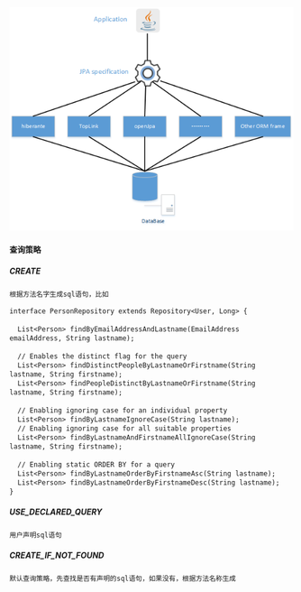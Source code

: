
![JPA规范与ORM框架的关系](../assets/jpa_orm_relation.png)

#### 查询策略
##### CREATE
    根据方法名字生成sql语句，比如
````$xslt
interface PersonRepository extends Repository<User, Long> {

  List<Person> findByEmailAddressAndLastname(EmailAddress emailAddress, String lastname);

  // Enables the distinct flag for the query
  List<Person> findDistinctPeopleByLastnameOrFirstname(String lastname, String firstname);
  List<Person> findPeopleDistinctByLastnameOrFirstname(String lastname, String firstname);

  // Enabling ignoring case for an individual property
  List<Person> findByLastnameIgnoreCase(String lastname);
  // Enabling ignoring case for all suitable properties
  List<Person> findByLastnameAndFirstnameAllIgnoreCase(String lastname, String firstname);

  // Enabling static ORDER BY for a query
  List<Person> findByLastnameOrderByFirstnameAsc(String lastname);
  List<Person> findByLastnameOrderByFirstnameDesc(String lastname);
}
````
##### USE_DECLARED_QUERY
    用户声明sql语句
##### CREATE_IF_NOT_FOUND
    默认查询策略，先查找是否有声明的sql语句，如果没有，根据方法名称生成
